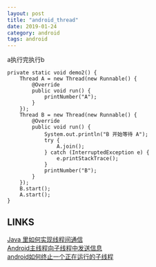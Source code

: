 ```yaml
---
layout: post
title: "android_thread"
date: 2019-01-24
category: android
tags: android
---
```


a执行完执行b

	private static void demo2() {
	    Thread A = new Thread(new Runnable() {
	        @Override
	        public void run() {
	            printNumber("A");
	        }
	    });
	    Thread B = new Thread(new Runnable() {
	        @Override
	        public void run() {
	            System.out.println("B 开始等待 A");
	            try {
	                A.join();
	            } catch (InterruptedException e) {
	                e.printStackTrace();
	            }
	            printNumber("B");
	        }
	    });
	    B.start();
	    A.start();
	}


## LINKS
[Java 里如何实现线程间通信](http://www.importnew.com/26850.html)  
[Android主线程向子线程中发送信息](https://blog.csdn.net/shyboyes/article/details/50087875)  
[android如何终止一个正在运行的子线程](https://blog.csdn.net/qq_35956194/article/details/80458909)  
